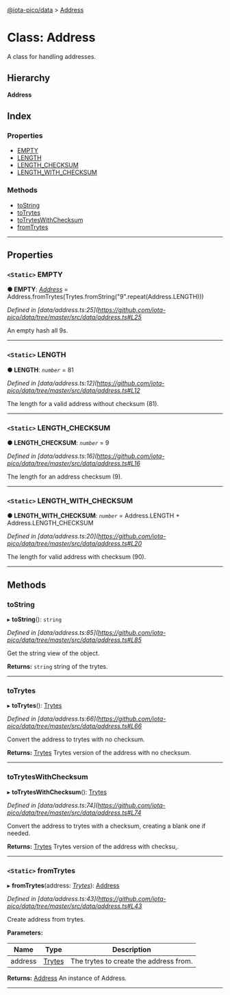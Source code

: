 [@iota-pico/data](../README.md) > [Address](../classes/address.md)

# Class: Address

A class for handling addresses.

## Hierarchy

**Address**

## Index

### Properties

* [EMPTY](address.md#empty)
* [LENGTH](address.md#length)
* [LENGTH_CHECKSUM](address.md#length_checksum)
* [LENGTH_WITH_CHECKSUM](address.md#length_with_checksum)

### Methods

* [toString](address.md#tostring)
* [toTrytes](address.md#totrytes)
* [toTrytesWithChecksum](address.md#totryteswithchecksum)
* [fromTrytes](address.md#fromtrytes)

---

## Properties

<a id="empty"></a>

### `<Static>` EMPTY

**● EMPTY**: *[Address](address.md)* =  Address.fromTrytes(Trytes.fromString("9".repeat(Address.LENGTH)))

*Defined in [data/address.ts:25](https://github.com/iota-pico/data/tree/master/src/data/address.ts#L25*

An empty hash all 9s.

___
<a id="length"></a>

### `<Static>` LENGTH

**● LENGTH**: *`number`* = 81

*Defined in [data/address.ts:12](https://github.com/iota-pico/data/tree/master/src/data/address.ts#L12*

The length for a valid address without checksum (81).

___
<a id="length_checksum"></a>

### `<Static>` LENGTH_CHECKSUM

**● LENGTH_CHECKSUM**: *`number`* = 9

*Defined in [data/address.ts:16](https://github.com/iota-pico/data/tree/master/src/data/address.ts#L16*

The length for an address checksum (9).

___
<a id="length_with_checksum"></a>

### `<Static>` LENGTH_WITH_CHECKSUM

**● LENGTH_WITH_CHECKSUM**: *`number`* =  Address.LENGTH + Address.LENGTH_CHECKSUM

*Defined in [data/address.ts:20](https://github.com/iota-pico/data/tree/master/src/data/address.ts#L20*

The length for valid address with checksum (90).

___

## Methods

<a id="tostring"></a>

###  toString

▸ **toString**(): `string`

*Defined in [data/address.ts:85](https://github.com/iota-pico/data/tree/master/src/data/address.ts#L85*

Get the string view of the object.

**Returns:** `string`
string of the trytes.

___
<a id="totrytes"></a>

###  toTrytes

▸ **toTrytes**(): [Trytes](trytes.md)

*Defined in [data/address.ts:66](https://github.com/iota-pico/data/tree/master/src/data/address.ts#L66*

Convert the address to trytes with no checksum.

**Returns:** [Trytes](trytes.md)
Trytes version of the address with no checksum.

___
<a id="totryteswithchecksum"></a>

###  toTrytesWithChecksum

▸ **toTrytesWithChecksum**(): [Trytes](trytes.md)

*Defined in [data/address.ts:74](https://github.com/iota-pico/data/tree/master/src/data/address.ts#L74*

Convert the address to trytes with a checksum, creating a blank one if needed.

**Returns:** [Trytes](trytes.md)
Trytes version of the address with checksu,.

___
<a id="fromtrytes"></a>

### `<Static>` fromTrytes

▸ **fromTrytes**(address: *[Trytes](trytes.md)*): [Address](address.md)

*Defined in [data/address.ts:43](https://github.com/iota-pico/data/tree/master/src/data/address.ts#L43*

Create address from trytes.

**Parameters:**

| Name | Type | Description |
| ------ | ------ | ------ |
| address | [Trytes](trytes.md) |  The trytes to create the address from. |

**Returns:** [Address](address.md)
An instance of Address.

___

